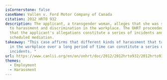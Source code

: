 ```yaml
---
isCornerstone: false
caseName: Vallen v. Ford Motor Company of Canada
citation: 2012 HRTO 932
description: The applicant, a transgender woman, alleges that she was subjected
  to harassment and discrimination in the workplace. The OHRT proceeded to state
  that the applicant's allegations constitute a series of incidents and
  scheduled mediation.
takeaway: "This case affirms that different kinds of harassment that take place
  in the workplace over a long period of time can constitute a series of
  incidents. "
url: https://www.canlii.org/en/on/onhrt/doc/2012/2012hrto932/2012hrto932.html?resultIndex=1
themes:
  - Employment
  - Harassment
---
```

